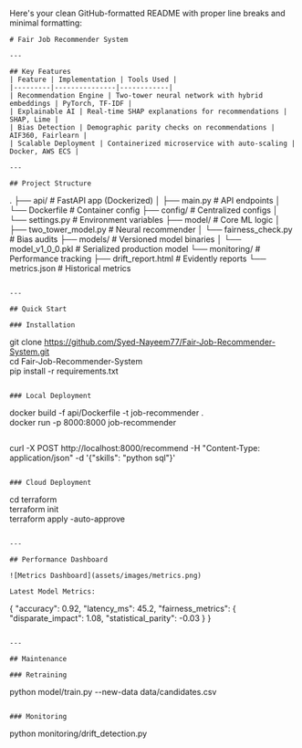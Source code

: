 Here's your clean GitHub-formatted README with proper line breaks and minimal formatting:

```
# Fair Job Recommender System

---

## Key Features  
| Feature | Implementation | Tools Used |  
|---------|---------------|------------|  
| Recommendation Engine | Two-tower neural network with hybrid embeddings | PyTorch, TF-IDF |  
| Explainable AI | Real-time SHAP explanations for recommendations | SHAP, Lime |  
| Bias Detection | Demographic parity checks on recommendations | AIF360, Fairlearn |  
| Scalable Deployment | Containerized microservice with auto-scaling | Docker, AWS ECS |  

---

## Project Structure  
```
.
├── api/                  # FastAPI app (Dockerized)
│   ├── main.py           # API endpoints
│   └── Dockerfile        # Container config
├── config/               # Centralized configs
│   └── settings.py       # Environment variables
├── model/                # Core ML logic
│   ├── two_tower_model.py # Neural recommender
│   └── fairness_check.py # Bias audits
├── models/               # Versioned model binaries
│   └── model_v1_0_0.pkl  # Serialized production model
└── monitoring/           # Performance tracking
    ├── drift_report.html # Evidently reports
    └── metrics.json     # Historical metrics
```

---

## Quick Start  

### Installation  
```
git clone https://github.com/Syed-Nayeem77/Fair-Job-Recommender-System.git  
cd Fair-Job-Recommender-System  
pip install -r requirements.txt  
```

### Local Deployment  
```
docker build -f api/Dockerfile -t job-recommender .  
docker run -p 8000:8000 job-recommender  
```
```
curl -X POST http://localhost:8000/recommend -H "Content-Type: application/json" -d '{"skills": "python sql"}'  
```

### Cloud Deployment  
```
cd terraform  
terraform init  
terraform apply -auto-approve  
```

---

## Performance Dashboard  

![Metrics Dashboard](assets/images/metrics.png)  

Latest Model Metrics:  
```
{
  "accuracy": 0.92,
  "latency_ms": 45.2,
  "fairness_metrics": {
    "disparate_impact": 1.08,
    "statistical_parity": -0.03
  }
}
```

---

## Maintenance  

### Retraining  
```
python model/train.py --new-data data/candidates.csv  
```

### Monitoring  
```
python monitoring/drift_detection.py  
```
```
